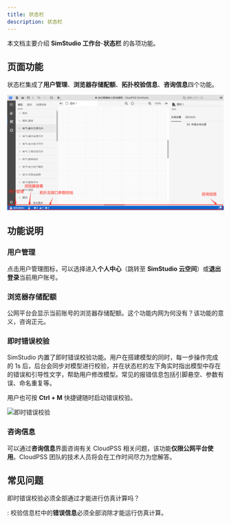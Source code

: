 ```yaml
---
title: 状态栏
description: 状态栏
---
```


本文档主要介绍 **SimStudio 工作台**-**状态栏** 的各项功能。

## 页面功能

状态栏集成了**用户管理**、**浏览器存储配额**、**拓扑校验信息**、**咨询信息**四个功能。

![状态栏](./2.png)

## 功能说明

### 用户管理

点击用户管理图标，可以选择进入**个人中心**（跳转至 **SimStudio 云空间**）或**退出登录**当前用户账号。

### 浏览器存储配额

公网平台会显示当前账号的浏览器存储配额。这个功能内网为何没有？该功能的意义，咨询正元。

### 即时错误校验

SimStudio 内置了即时错误校验功能。用户在搭建模型的同时，每一步操作完成的 1s 后，后台会同步对模型进行校验，并在状态栏的左下角实时指出模型中存在的错误和引导性文字，帮助用户修改模型。常见的报错信息包括引脚悬空、参数有误、命名重复等。

用户也可按 **Ctrl + M** 快捷键随时启动错误校验。

![即时错误校验](./1.png)

### 咨询信息

可以通过**咨询信息**界面咨询有关 CloudPSS 相关问题，该功能**仅限公网平台使用**。CloudPSS 团队的技术人员将会在工作时间尽力为您解答。

## 常见问题

即时错误校验必须全部通过才能进行仿真计算吗？

:   校验信息栏中的**错误信息**必须全部消除才能运行仿真计算。